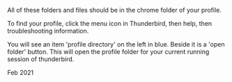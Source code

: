 All of these folders and files should be in the chrome folder of your profile.

To find your profile, click the menu icon in Thunderbird, then help, then troubleshooting information.

You will see an item 'profile directory' on the left in blue.  Beside it is a 'open folder' button.  This will open the profile folder for your current running session of thunderbird.

Feb 2021